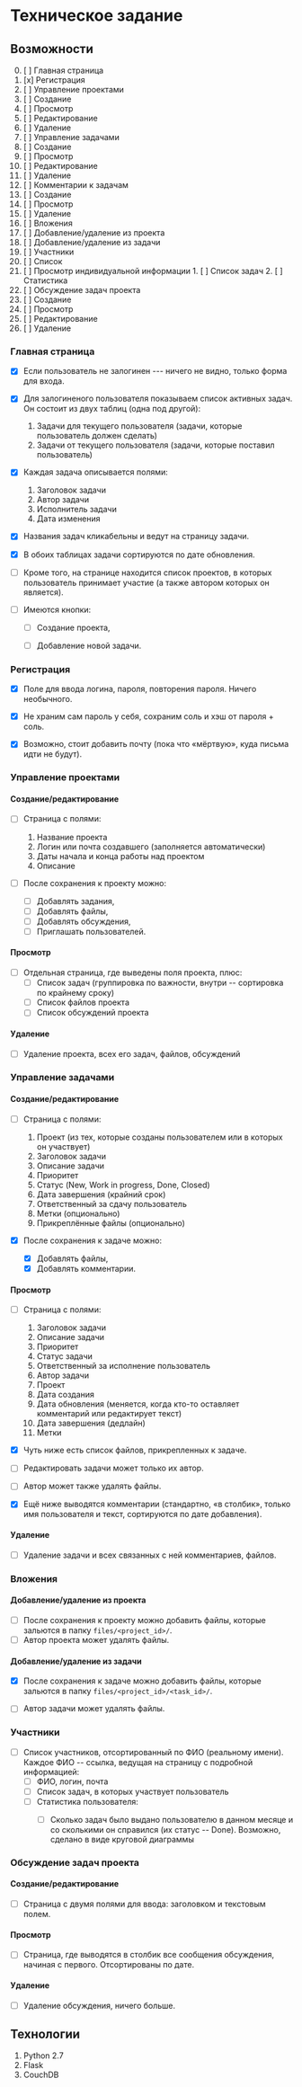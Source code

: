 # Техническое задание

## Возможности
0. [ ] Главная страница
1. [x] Регистрация
2. [ ] Управление проектами
  1. [ ] Создание
  2. [ ] Просмотр
  3. [ ] Редактирование
  4. [ ] Удаление
3. [ ] Управление задачами
  1. [ ] Создание
  2. [ ] Просмотр
  3. [ ] Редактирование
  4. [ ] Удаление
4. [ ] Комментарии к задачам
  1. [ ] Создание
  2. [ ] Просмотр
  3. [ ] Удаление
5. [ ] Вложения
  1. [ ] Добавление/удаление из проекта
  2. [ ] Добавление/удаление из задачи
6. [ ] Участники
  1. [ ] Список
  2. [ ] Просмотр индивидуальной информации
    1. [ ] Список задач
    2. [ ] Статистика
7. [ ] Обсуждение задач проекта
  1. [ ] Создание
  2. [ ] Просмотр
  3. [ ] Редактирование
  4. [ ] Удаление


### Главная страница
- [x] Если пользователь не залогинен --- ничего не видно, только форма для входа.
- [x] Для залогиненого пользователя показываем список активных задач. Он состоит из двух таблиц (одна под другой):
  1. Задачи для текущего пользователя (задачи, которые пользователь должен сделать)
  2. Задачи от текущего пользователя (задачи, которые поставил пользователь)

- [x] Каждая задача описывается полями:
  1. Заголовок задачи
  2. Автор задачи
  3. Исполнитель задачи
  4. Дата изменения

- [x] Названия задач кликабельны и ведут на страницу задачи.
- [x] В обоих таблицах задачи сортируются по дате обновления.
- [ ] Кроме того, на странице находится список проектов, в которых пользователь принимает участие (а также автором которых он является).

- [ ] Имеются кнопки:
  - [ ] Создание проекта,
  - [ ] Добавление новой задачи.


### Регистрация
- [x] Поле для ввода логина, пароля, повторения пароля. Ничего необычного.
- [x] Не храним сам пароль у себя, сохраним соль и хэш от пароля + соль.
- [x] Возможно, стоит добавить почту (пока что «мёртвую», куда письма идти не будут).


### Управление проектами

#### Создание/редактирование
- [ ] Страница с полями:
  1. Название проекта
  2. Логин или почта создавшего (заполняется автоматически)
  3. Даты начала и конца работы над проектом
  4. Описание

- [ ] После сохранения к проекту можно:
  - [ ] Добавлять задания,
  - [ ] Добавлять файлы,
  - [ ] Добавлять обсуждения,
  - [ ] Приглашать пользователей.

#### Просмотр
- [ ] Отдельная страница, где выведены поля проекта, плюс:
  - [ ] Список задач (группировка по важности, внутри -- сортировка по крайнему сроку)
  - [ ] Список файлов проекта
  - [ ] Список обсуждений проекта

#### Удаление
- [ ] Удаление проекта, всех его задач, файлов, обсуждений


### Управление задачами

#### Создание/редактирование
- [ ] Страница с полями:
  1. Проект (из тех, которые созданы пользователем или в которых он участвует)
  2. Заголовок задачи
  3. Описание задачи
  4. Приоритет
  5. Статус (New, Work in progress, Done, Closed)
  5. Дата завершения (крайний срок)
  6. Ответственный за сдачу пользователь
  7. Метки (опционально)
  8. Прикреплённые файлы (опционально)

- [x] После сохранения к задаче можно:
  - [x] Добавлять файлы,
  - [x] Добавлять комментарии.

#### Просмотр
- [ ] Страница с полями:
  1. Заголовок задачи
  2. Описание задачи
  3. Приоритет
  4. Статус задачи
  5. Ответственный за исполнение пользователь
  6. Автор задачи
  7. Проект
  8. Дата создания
  9. Дата обновления (меняется, когда кто-то оставляет комментарий или редактирует текст)
  10. Дата завершения (дедлайн)
  11. Метки

- [x] Чуть ниже есть список файлов, прикрепленных к задаче.
- [ ] Редактировать задачи может только их автор.
- [ ] Автор может также удалять файлы.
- [x] Ещё ниже выводятся комментарии (стандартно, «в столбик», только имя пользователя и текст, сортируются по дате добавления).

#### Удаление
- [ ] Удаление задачи и всех связанных с ней комментариев, файлов.


### Вложения

#### Добавление/удаление из проекта
- [ ] После сохранения к проекту можно добавить файлы, которые зальются в папку `files/<project_id>/`.
- [ ] Автор проекта может удалять файлы.

#### Добавление/удаление из задачи
- [x] После сохранения к задаче можно добавить файлы, которые зальются в папку `files/<project_id>/<task_id>/`.
- [ ] Автор задачи может удалять файлы.


### Участники
- [ ] Список участников, отсортированный по ФИО (реальному имени). Каждое ФИО -- ссылка, ведущая на страницу с подробной информацией:
  - [ ] ФИО, логин, почта
  - [ ] Список задач, в которых участвует пользователь
  - [ ] Статистика пользователя:
    - [ ] Сколько задач было выдано пользователю в данном месяце и со сколькими он справился (их статус -- Done). Возможно, сделано в виде круговой диаграммы


### Обсуждение задач проекта

#### Создание/редактирование
- [ ] Страница с двумя полями для ввода: заголовком и текстовым полем.

#### Просмотр
- [ ] Страница, где выводятся в столбик все сообщения обсуждения, начиная с первого. Отсортированы по дате.

#### Удаление
- [ ] Удаление обсуждения, ничего больше.


## Технологии
1. Python 2.7
2. Flask
3. CouchDB
